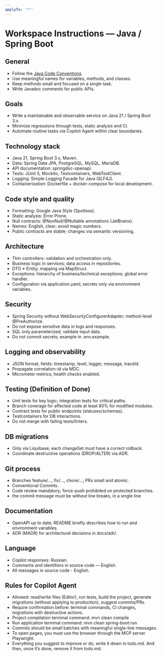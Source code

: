 ```yaml
---
applyTo: '**'
---
```

# Workspace Instructions — Java / Spring Boot

## General
- Follow the [Java Code Conventions](https://www.oracle.com/java/technologies/javase/codeconventions-contents.html).
- Use meaningful names for variables, methods, and classes.
- Keep methods small and focused on a single task.
- Write Javadoc comments for public APIs.

## Goals
- Write a maintainable and observable service on Java 21 / Spring Boot 3.x.
- Minimize regressions through tests, static analysis and CI.
- Automate routine tasks via Copilot Agent within clear boundaries.

## Technology stack
- Java 21, Spring Boot 3.x, Maven.
- Data: Spring Data JPA, PostgreSQL, MySQL, MariaDB.
- API documentation: springdoc-openapi.
- Tests: JUnit 5, Mockito, Testcontainers, WebTestClient.
- Logging: Simple Logging Facade for Java (SLF4J).
- Containerization: Dockerfile + docker-compose for local development.

## Code style and quality
- Formatting: Google Java Style (Spotless).
- Static analysis: Error Prone.
- Null contracts: @NonNull/@Nullable annotations (JetBrains).
- Names: English, clear; avoid magic numbers.
- Public contracts are stable; changes via semantic versioning.

## Architecture
- Thin controllers: validation and orchestration only.
- Business logic in services; data access in repositories.
- DTO ≠ Entity; mapping via MapStruct.
- Exceptions: hierarchy of business/technical exceptions; global error handler.
- Configuration via application.yaml; secrets only via environment variables.

## Security
- Spring Security without WebSecurityConfigurerAdapter; method-level @PreAuthorize.
- Do not expose sensitive data in logs and responses.
- SQL only parameterized; validate input data.
- Do not commit secrets; example in .env.example.

## Logging and observability
- JSON format; fields: timestamp, level, logger, message, traceId.
- Propagate correlation-id via MDC.
- Micrometer metrics; health checks enabled.

## Testing (Definition of Done)
- Unit tests for key logic; integration tests for critical paths.
- Branch coverage for affected code at least 80% for modified modules.
- Contract tests for public endpoints (statuses/schemas).
- Testcontainers for DB interactions.
- Do not merge with failing tests/linters.

## DB migrations
- Only via Liquibase; each changeSet must have a correct rollback.
- Coordinate destructive operations (DROP/ALTER) via ADR.

## Git process
- Branches feature/…, fix/…, chore/…; PRs small and atomic.
- Conventional Commits.
- Code review mandatory; force-push prohibited on protected branches.
- the commit message must be without line breaks, in a single line

## Documentation
- OpenAPI up to date; README briefly describes how to run and environment variables.
- ADR (MADR) for architectural decisions in docs/adr/.

## Language
- Copilot responses: Russian.
- Comments and identifiers in source code — English.
- All messages in source code - English.

## Rules for Copilot Agent
- Allowed: read/write files (Editor), run tests, build the project, generate migrations (without applying to production), suggest commits/PRs.
- Require confirmation before: terminal commands, CI changes, migrations with destructive actions.
- Project compilation terminal command: mvn clean compile
- Run application terminal command: mvn clean spring-boot:run
- Commits should be small batches with meaningful single-line messages.
- To open pages, you must use the browser through the MCP server Playwright.
- Everything you suggest to improve or do, write it down in todo.md. And then, once it’s done, remove it from todo.md.
